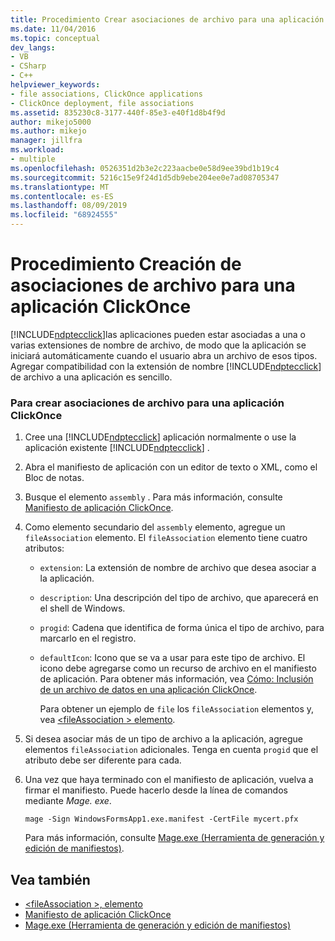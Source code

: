 ```yaml
---
title: Procedimiento Crear asociaciones de archivo para una aplicación ClickOnce | Microsoft Docs
ms.date: 11/04/2016
ms.topic: conceptual
dev_langs:
- VB
- CSharp
- C++
helpviewer_keywords:
- file associations, ClickOnce applications
- ClickOnce deployment, file associations
ms.assetid: 835230c8-3177-440f-85e3-e40f1d8b4f9d
author: mikejo5000
ms.author: mikejo
manager: jillfra
ms.workload:
- multiple
ms.openlocfilehash: 0526351d2b3e2c223aacbe0e58d9ee39bd1b19c4
ms.sourcegitcommit: 5216c15e9f24d1d5db9ebe204ee0e7ad08705347
ms.translationtype: MT
ms.contentlocale: es-ES
ms.lasthandoff: 08/09/2019
ms.locfileid: "68924555"
---
```

# <a name="how-to-create-file-associations-for-a-clickonce-application"></a>Procedimiento Creación de asociaciones de archivo para una aplicación ClickOnce
[!INCLUDE[ndptecclick](../deployment/includes/ndptecclick_md.md)]las aplicaciones pueden estar asociadas a una o varias extensiones de nombre de archivo, de modo que la aplicación se iniciará automáticamente cuando el usuario abra un archivo de esos tipos. Agregar compatibilidad con la extensión de nombre [!INCLUDE[ndptecclick](../deployment/includes/ndptecclick_md.md)] de archivo a una aplicación es sencillo.

### <a name="to-create-file-associations-for-a-clickonce-application"></a>Para crear asociaciones de archivo para una aplicación ClickOnce

1. Cree una [!INCLUDE[ndptecclick](../deployment/includes/ndptecclick_md.md)] aplicación normalmente o use la aplicación existente [!INCLUDE[ndptecclick](../deployment/includes/ndptecclick_md.md)] .

2. Abra el manifiesto de aplicación con un editor de texto o XML, como el Bloc de notas.

3. Busque el elemento `assembly` . Para más información, consulte [Manifiesto de aplicación ClickOnce](../deployment/clickonce-application-manifest.md).

4. Como elemento secundario del `assembly` elemento, agregue un `fileAssociation` elemento. El `fileAssociation` elemento tiene cuatro atributos:

   - `extension`: La extensión de nombre de archivo que desea asociar a la aplicación.

   - `description`: Una descripción del tipo de archivo, que aparecerá en el shell de Windows.

   - `progid`: Cadena que identifica de forma única el tipo de archivo, para marcarlo en el registro.

   - `defaultIcon`: Icono que se va a usar para este tipo de archivo. El icono debe agregarse como un recurso de archivo en el manifiesto de aplicación. Para obtener más información, vea [Cómo: Inclusión de un archivo de datos en una aplicación ClickOnce](../deployment/how-to-include-a-data-file-in-a-clickonce-application.md).

     Para obtener un ejemplo de `file` los `fileAssociation` elementos y, vea [ \<fileAssociation > elemento](../deployment/fileassociation-element-clickonce-application.md).

5. Si desea asociar más de un tipo de archivo a la aplicación, agregue elementos `fileAssociation` adicionales. Tenga en cuenta `progid` que el atributo debe ser diferente para cada.

6. Una vez que haya terminado con el manifiesto de aplicación, vuelva a firmar el manifiesto. Puede hacerlo desde la línea de comandos mediante *Mage. exe*.

    `mage -Sign WindowsFormsApp1.exe.manifest -CertFile mycert.pfx`

    Para más información, consulte [Mage.exe (Herramienta de generación y edición de manifiestos)](/dotnet/framework/tools/mage-exe-manifest-generation-and-editing-tool).

## <a name="see-also"></a>Vea también
- [\<fileAssociation >, elemento](../deployment/fileassociation-element-clickonce-application.md)
- [Manifiesto de aplicación ClickOnce](../deployment/clickonce-application-manifest.md)
- [Mage.exe (Herramienta de generación y edición de manifiestos)](/dotnet/framework/tools/mage-exe-manifest-generation-and-editing-tool)